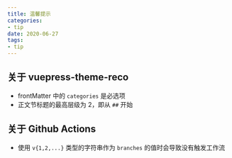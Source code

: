 ```yaml
---
title: 温馨提示
categories:
- tip
date: 2020-06-27
tags:
- tip
---
```


## 关于 vuepress-theme-reco
- frontMatter 中的 `categories` 是必选项
- 正文节标题的最高层级为 2，即从 `##` 开始

## 关于 Github Actions
- 使用 `v{1,2,...}` 类型的字符串作为 `branches` 的值时会导致没有触发工作流
